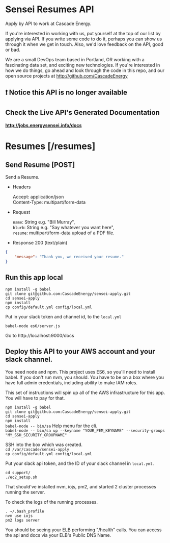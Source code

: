 # Sensei Resumes API
Apply by API to work at Cascade Energy.

If you're interested in working with us, put yourself at the top of our list
by applying via API. If you write some code to do it, perhaps you can show us through
it when we get in touch. Also, we'd love feedback on the API, good or bad.

We are a small DevOps team based in Portland, OR working with a fascinating data set, and
exciting new technologies. If you're interested in how we do things, go ahead and look through the code in
this repo, and our open source projects at http://github.com/CascadeEnergy

## :exclamation: Notice this API is no longer available

## Check the Live API's Generated Documentation
#### http://jobs.energysensei.info/docs

# Resumes [/resumes]
## Send Resume [POST]
Send a Resume.

+ Headers
    
    Accept: application/json  
    Content-Type: multipart/form-data

+ Request

    `name`: String e.g. "Bill Murray",  
    `blurb`: String e.g. "Say whatever you want here",  
    `resume`: multipart/form-data upload of a PDF file.

+ Response 200 (text/plain)

```json
{
    "message": "Thank you, we received your resume."
}
```

## Run this app local

`npm install -g babel`  
`git clone git@github.com:CascadeEnergy/sensei-apply.git`  
`cd sensei-apply`  
`npm install`  
`cp config/default.yml config/local.yml`  

Put in your slack token and channel id, to the `local.yml`

`babel-node es6/server.js`  

Go to http://localhost:9000/docs

## Deploy this API to your AWS account and your slack channel.

You need node and npm. This project uses ES6, so you'll need to install babel. If you don't run nvm, you should.
You have to be on a box where you have full admin credentials, including ability to make IAM roles.

This set of instructions will spin up all of the AWS infrastructure for this app. You will have to pay for that.

`npm install -g babel`  
`git clone git@github.com:CascadeEnergy/sensei-apply.git`  
`cd sensei-apply`  
`npm install`  
`babel-node -- bin/sa` Help menu for the cli.  
`babel-node -- bin/sa up --keyname "YOUR_PEM_KEYNAME" --security-groups "MY_SSH_SECURITY_GROUPNAME"`  

SSH into the box which was created.  
`cd /var/cascade/sensei-apply`  
`cp config/default.yml config/local.yml`  

Put your slack api token, and the ID of your slack channel in `local.yml`.

`cd support/`  
`./ec2_setup.sh`  

That should've installed nvm, iojs, pm2, and started 2 cluster processes running the server.

To check the logs of the running processes.

`. ~/.bash_profile`  
`nvm use iojs`  
`pm2 logs server`  

You should be seeing your ELB performing "/health" calls.
You can access the api and docs via your ELB's Public DNS Name.
